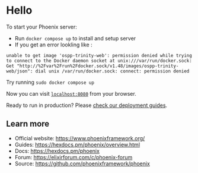 # Hello

To start your Phoenix server:

  * Run `docker compose up` to install and setup server
  * If you get an error lookling like :
  ```
  unable to get image 'ospp-trinity-web': permission denied while trying to connect to the Docker daemon socket at unix:///var/run/docker.sock: Get "http://%2Fvar%2Frun%2Fdocker.sock/v1.48/images/ospp-trinity-web/json": dial unix /var/run/docker.sock: connect: permission denied
  ```
  Try running `sudo docker compose up`


Now you can visit [`localhost:8080`](http://localhost:8080) from your browser.

Ready to run in production? Please [check our deployment guides](https://hexdocs.pm/phoenix/deployment.html).

## Learn more

  * Official website: https://www.phoenixframework.org/
  * Guides: https://hexdocs.pm/phoenix/overview.html
  * Docs: https://hexdocs.pm/phoenix
  * Forum: https://elixirforum.com/c/phoenix-forum
  * Source: https://github.com/phoenixframework/phoenix
